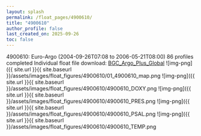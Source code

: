 ```yaml
---
layout: splash
permalink: /float_pages/4900610/
title: "4900610"
author_profile: false
last_created_on: 2025-09-26
toc: false
---
```

 
4900610: Euro-Argo (2004-09-26T07:08 to 2006-05-21T08:00)
86 profiles completed
Individual float file download: [BGC_Argo_Plus_Global](https://ftp.soest.hawaii.edu/bgc_argo_plus/Individual_Floats/outliers_removed/4900610_Sprof_processed.nc)
![img-png]({{ site.url }}{{ site.baseurl }}/assets/images/float_figures/4900610/01_4900610_map.png
![img-png]({{ site.url }}{{ site.baseurl }}/assets/images/float_figures/4900610/4900610_DOXY.png
![img-png]({{ site.url }}{{ site.baseurl }}/assets/images/float_figures/4900610/4900610_PRES.png
![img-png]({{ site.url }}{{ site.baseurl }}/assets/images/float_figures/4900610/4900610_PSAL.png
![img-png]({{ site.url }}{{ site.baseurl }}/assets/images/float_figures/4900610/4900610_TEMP.png
